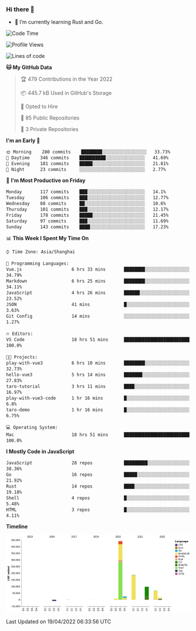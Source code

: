 ### Hi there 👋

- 🌱 I’m currently learning Rust and Go.

<!--START_SECTION:waka-->
![Code Time](http://img.shields.io/badge/Code%20Time-335%20hrs%2012%20mins-blue)

![Profile Views](http://img.shields.io/badge/Profile%20Views-6-blue)

![Lines of code](https://img.shields.io/badge/From%20Hello%20World%20I%27ve%20Written-843%20Thousand%20lines%20of%20code-blue)

**🐱 My GitHub Data** 

> 🏆 479 Contributions in the Year 2022
 > 
> 📦 445.7 kB Used in GitHub's Storage 
 > 
> 💼 Opted to Hire
 > 
> 📜 85 Public Repositories 
 > 
> 🔑 3 Private Repositories  
 > 
**I'm an Early 🐤** 

```text
🌞 Morning    280 commits    ████████░░░░░░░░░░░░░░░░░   33.73% 
🌆 Daytime    346 commits    ██████████░░░░░░░░░░░░░░░   41.69% 
🌃 Evening    181 commits    █████░░░░░░░░░░░░░░░░░░░░   21.81% 
🌙 Night      23 commits     ░░░░░░░░░░░░░░░░░░░░░░░░░   2.77%

```
📅 **I'm Most Productive on Friday** 

```text
Monday       117 commits    ███░░░░░░░░░░░░░░░░░░░░░░   14.1% 
Tuesday      106 commits    ███░░░░░░░░░░░░░░░░░░░░░░   12.77% 
Wednesday    88 commits     ██░░░░░░░░░░░░░░░░░░░░░░░   10.6% 
Thursday     101 commits    ███░░░░░░░░░░░░░░░░░░░░░░   12.17% 
Friday       178 commits    █████░░░░░░░░░░░░░░░░░░░░   21.45% 
Saturday     97 commits     ███░░░░░░░░░░░░░░░░░░░░░░   11.69% 
Sunday       143 commits    ████░░░░░░░░░░░░░░░░░░░░░   17.23%

```


📊 **This Week I Spent My Time On** 

```text
⌚︎ Time Zone: Asia/Shanghai

💬 Programming Languages: 
Vue.js                   6 hrs 33 mins       ████████░░░░░░░░░░░░░░░░░   34.79% 
Markdown                 6 hrs 25 mins       ████████░░░░░░░░░░░░░░░░░   34.11% 
JavaScript               4 hrs 26 mins       ██████░░░░░░░░░░░░░░░░░░░   23.52% 
JSON                     41 mins             █░░░░░░░░░░░░░░░░░░░░░░░░   3.63% 
Git Config               14 mins             ░░░░░░░░░░░░░░░░░░░░░░░░░   1.27%

🔥 Editors: 
VS Code                  18 hrs 51 mins      █████████████████████████   100.0%

🐱‍💻 Projects: 
play-with-vue3           6 hrs 10 mins       ████████░░░░░░░░░░░░░░░░░   32.73% 
hello-vue3               5 hrs 14 mins       ███████░░░░░░░░░░░░░░░░░░   27.83% 
taro-tutorial            3 hrs 11 mins       ████░░░░░░░░░░░░░░░░░░░░░   16.97% 
play-with-vue3-code      1 hr 16 mins        █░░░░░░░░░░░░░░░░░░░░░░░░   6.8% 
taro-demo                1 hr 16 mins        █░░░░░░░░░░░░░░░░░░░░░░░░   6.75%

💻 Operating System: 
Mac                      18 hrs 51 mins      █████████████████████████   100.0%

```

**I Mostly Code in JavaScript** 

```text
JavaScript               28 repos            █████████░░░░░░░░░░░░░░░░   38.36% 
Go                       16 repos            █████░░░░░░░░░░░░░░░░░░░░   21.92% 
Rust                     14 repos            ████░░░░░░░░░░░░░░░░░░░░░   19.18% 
Shell                    4 repos             █░░░░░░░░░░░░░░░░░░░░░░░░   5.48% 
HTML                     3 repos             █░░░░░░░░░░░░░░░░░░░░░░░░   4.11%

```


**Timeline**

![Chart not found](https://raw.githubusercontent.com/elton/elton/main/charts/bar_graph.png) 


 Last Updated on 19/04/2022 06:33:56 UTC
<!--END_SECTION:waka-->

<!--
**elton/elton** is a ✨ _special_ ✨ repository because its `README.md` (this file) appears on your GitHub profile.

Here are some ideas to get you started:

- 🔭 I’m currently working on ...
- 🌱 I’m currently learning ...
- 👯 I’m looking to collaborate on ...
- 🤔 I’m looking for help with ...
- 💬 Ask me about ...
- 📫 How to reach me: ...
- 😄 Pronouns: ...
- ⚡ Fun fact: ...
-->
